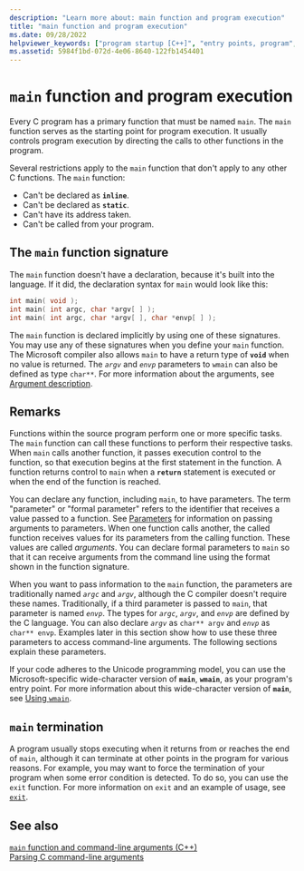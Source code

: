 ```yaml
---
description: "Learn more about: main function and program execution"
title: "main function and program execution"
ms.date: 09/28/2022
helpviewer_keywords: ["program startup [C++]", "entry points, program", "main function, program execution", "startup code, main function", "main function", "programs [C++], terminating"]
ms.assetid: 5984f1bd-072d-4e06-8640-122fb1454401
---
```

# `main` function and program execution

Every C program has a primary function that must be named `main`. The `main` function serves as the starting point for program execution. It usually controls program execution by directing the calls to other functions in the program.

Several restrictions apply to the `main` function that don't apply to any other C functions. The `main` function:

- Can't be declared as **`inline`**.
- Can't be declared as **`static`**.
- Can't have its address taken.
- Can't be called from your program.

## The `main` function signature

The `main` function doesn't have a declaration, because it's built into the language. If it did, the declaration syntax for `main` would look like this:

```C
int main( void );
int main( int argc, char *argv[ ] );
int main( int argc, char *argv[ ], char *envp[ ] );
```

The `main` function is declared implicitly by using one of these signatures. You may use any of these signatures when you define your `main` function. The Microsoft compiler also allows `main` to have a return type of **`void`** when no value is returned. The *`argv`* and *`envp`* parameters to `wmain` can also be defined as type `char**`. For more information about the arguments, see [Argument description](./argument-description.md).

## Remarks

Functions within the source program perform one or more specific tasks. The `main` function can call these functions to perform their respective tasks. When `main` calls another function, it passes execution control to the function, so that execution begins at the first statement in the function. A function returns control to `main` when a **`return`** statement is executed or when the end of the function is reached.

You can declare any function, including `main`, to have parameters. The term "parameter" or "formal parameter" refers to the identifier that receives a value passed to a function. See [Parameters](../c-language/parameters.md) for information on passing arguments to parameters. When one function calls another, the called function receives values for its parameters from the calling function. These values are called *arguments*. You can declare formal parameters to `main` so that it can receive arguments from the command line using the format shown in the function signature.

When you want to pass information to the `main` function, the parameters are traditionally named *`argc`* and *`argv`*, although the C compiler doesn't require these names. Traditionally, if a third parameter is passed to `main`, that parameter is named *`envp`*. The types for *`argc`*, *`argv`*, and *`envp`* are defined by the C language. You can also declare *`argv`* as `char** argv` and *`envp`* as `char** envp`. Examples later in this section show how to use these three parameters to access command-line arguments. The following sections explain these parameters.

If your code adheres to the Unicode programming model, you can use the Microsoft-specific wide-character version of **`main`**, **`wmain`**, as your program's entry point. For more information about this wide-character version of **`main`**, see [Using `wmain`](../c-language/using-wmain.md).

## `main` termination

A program usually stops executing when it returns from or reaches the end of `main`, although it can terminate at other points in the program for various reasons. For example, you may want to force the termination of your program when some error condition is detected. To do so, you can use the `exit` function. For more information on `exit` and an example of usage, see [`exit`](../c-runtime-library/reference/exit-exit-exit.md).

## See also

[`main` function and command-line arguments (C++)](../cpp/main-function-command-line-args.md)\
[Parsing C command-line arguments](../c-language/parsing-c-command-line-arguments.md)
